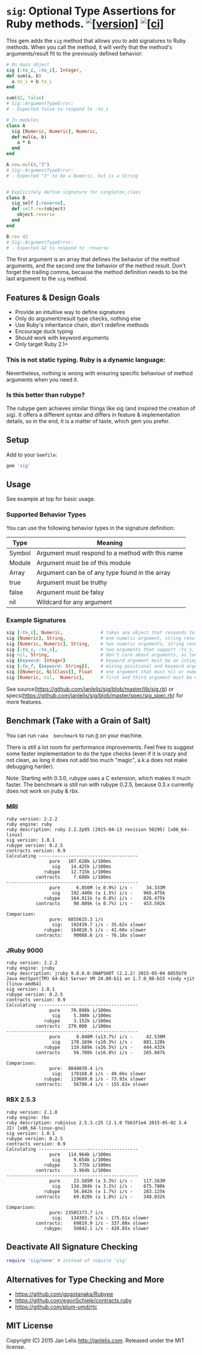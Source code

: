 # `sig`: Optional Type Assertions for Ruby methods. [![[version]](https://badge.fury.io/rb/sig.svg)](http://badge.fury.io/rb/sig)  [![[ci]](https://github.com/janlelis/sig/workflows/Test/badge.svg)](https://github.com/janlelis/sig/actions?query=workflow%3ATest)

This gem adds the `sig` method that allows you to add signatures to Ruby methods. When you call the method, it will verify that the method's arguments/result fit to the previously defined behavior:

```ruby
# On main object
sig [:to_i, :to_i], Integer,
def sum(a, b)
  a.to_i + b.to_i
end

sum(42, false)
# Sig::ArgumentTypeError:
# - Expected false to respond to :to_i

# In modules
class A
  sig [Numeric, Numeric], Numeric,
  def mul(a, b)
    a * b
  end
end

A.new.mul(4,"3")
# Sig::ArgumentTypeError:
# - Expected "3" to be a Numeric, but is a String


# Explicitely define signature for singleton_class
class B
  sig_self [:reverse],
  def self.rev(object)
    object.reverse
  end
end

B.rev 42
# Sig::ArgumentTypeError:
# - Expected 42 to respond to :reverse
```

The first argument is an array that defines the behavior of the method arguments, and the second one the behavior of the method result. Don't forget the trailing comma, because the method definition needs to be the last argument to the `sig` method.

## Features & Design Goals
* Provide an intuitive way to define signatures
* Only do argument/result type checks, nothing else
* Use Ruby's inheritance chain, don't redefine methods
* Encourage duck typing
* Should work with keyword arguments
* Only target Ruby 2.1+

### This is not static typing. Ruby is a dynamic language:

Nevertheless, nothing is wrong with ensuring specific behaviour of method arguments when you need it.

### Is this better than rubype?

The rubype gem achieves similar things like sig (and inspired the creation of sig). It offers a different syntax and differs in feature & implementation details, so in the end, it is a matter of taste, which gem you prefer.

## Setup

Add to your `Gemfile`:

```ruby
gem 'sig'
```

## Usage

See example at top for basic usage.

### Supported Behavior Types

You can use the following behavior types in the signature definition:

Type    | Meaning
------- | -------
Symbol  | Argument must respond to a method with this name
Module  | Argument must be of this module
Array   | Argument can be of any type found in the array
true    | Argument must be truthy
false   | Argument must be falsy
nil     | Wildcard for any argument

### Example Signatures

```ruby
sig [:to_i], Numeric,              # takes any object that responds to :to_i as argument, numeric result
sig [Numeric], String,             # one numeric argument, string result
sig [Numeric, Numeric], String,    # two numeric arguments, string result
sig [:to_s, :to_s],                # two arguments that support :to_s, don't care about result
sig nil, String,                   # don't care about arguments, as long result is string
sig {keyword: Integer}             # keyword argument must be an intieger
sig [:to_f, {keyword: String}],    # mixing positional and keyword arguments is possible
sig [[Numeric, NilClass]], Float   # one argument that must nil or numeric, result must be float
sig [Numeric, nil,  Numeric],      # first and third argument must be numeric, don't care about type of second
```

See source(https://github.com/janlelis/sig/blob/master/lib/sig.rb) or specs(https://github.com/janlelis/sig/blob/master/spec/sig_spec.rb) for more features.

## Benchmark (Take with a Grain of Salt)

You can run `rake  benchmark` to run [it](https://github.com/janlelis/sig/blob/v1.0.1/Rakefile#L33-L148) on your machine.

There is still a lot room for performance improvements. Feel free to suggest some faster implementation to do the type checks (even if it is crazy and not clean, as long it does not add too much "magic", a.k.a does not make debugging harder).

Note: Starting with 0.3.0, rubype uses a C extension, which makes it much faster. The benchmark is still run with rubype 0.2.5, because 0.3.x currently does not work on jruby & rbx.

### MRI

```
ruby version: 2.2.2
ruby engine: ruby
ruby description: ruby 2.2.2p95 (2015-04-13 revision 50295) [x86_64-linux]
sig version: 1.0.1
rubype version: 0.2.5
contracts version: 0.9
Calculating -------------------------------------
                pure   107.628k i/100ms
                 sig    14.425k i/100ms
              rubype    12.715k i/100ms
           contracts     7.688k i/100ms
-------------------------------------------------
                pure      6.856M (± 0.9%) i/s -     34.333M
                 sig    192.440k (± 1.5%) i/s -    966.475k
              rubype    164.811k (± 0.8%) i/s -    826.475k
           contracts     90.089k (± 0.7%) i/s -    453.592k

Comparison:
                pure:  6855615.3 i/s
                 sig:   192439.7 i/s - 35.62x slower
              rubype:   164810.5 i/s - 41.60x slower
           contracts:    90088.6 i/s - 76.10x slower
```

### JRuby 9000

```
ruby version: 2.2.2
ruby engine: jruby
ruby description: jruby 9.0.0.0-SNAPSHOT (2.2.2) 2015-05-04 6055b79 Java HotSpot(TM) 64-Bit Server VM 24.80-b11 on 1.7.0_80-b15 +indy +jit [linux-amd64]
sig version: 1.0.1
rubype version: 0.2.5
contracts version: 0.9
Calculating -------------------------------------
                pure    70.898k i/100ms
                 sig     5.308k i/100ms
              rubype     3.152k i/100ms
           contracts   279.000  i/100ms
-------------------------------------------------
                pure      8.848M (±13.7%) i/s -     42.539M
                 sig    178.169k (±10.3%) i/s -    881.128k
              rubype    119.689k (±26.5%) i/s -    444.432k
           contracts     56.780k (±16.8%) i/s -    265.887k

Comparison:
                pure:  8848039.4 i/s
                 sig:   178168.8 i/s - 49.66x slower
              rubype:   119689.0 i/s - 73.93x slower
           contracts:    56780.4 i/s - 155.83x slower
```

### RBX 2.5.3

```
ruby version: 2.1.0
ruby engine: rbx
ruby description: rubinius 2.5.3.c25 (2.1.0 fbb3f1e4 2015-05-02 3.4 JI) [x86_64-linux-gnu]
sig version: 1.0.1
rubype version: 0.2.5
contracts version: 0.9
Calculating -------------------------------------
                pure   114.964k i/100ms
                 sig     9.654k i/100ms
              rubype     3.775k i/100ms
           contracts     3.964k i/100ms
-------------------------------------------------
                pure     23.585M (± 3.3%) i/s -    117.263M
                 sig    134.304k (± 3.1%) i/s -    675.780k
              rubype     56.042k (± 1.7%) i/s -    283.125k
           contracts     69.820k (± 1.8%) i/s -    348.832k

Comparison:
                pure: 23585373.7 i/s
                 sig:   134303.7 i/s - 175.61x slower
           contracts:    69819.9 i/s - 337.80x slower
              rubype:    56042.1 i/s - 420.85x slower
```

## Deactivate All Signature Checking

```ruby
require 'sig/none' # instead of require 'sig'
```

## Alternatives for Type Checking and More

- https://github.com/gogotanaka/Rubype
- https://github.com/egonSchiele/contracts.ruby
- https://github.com/plum-umd/rtc

## MIT License

Copyright (C) 2015 Jan Lelis <http://janlelis.com>. Released under the MIT license.
